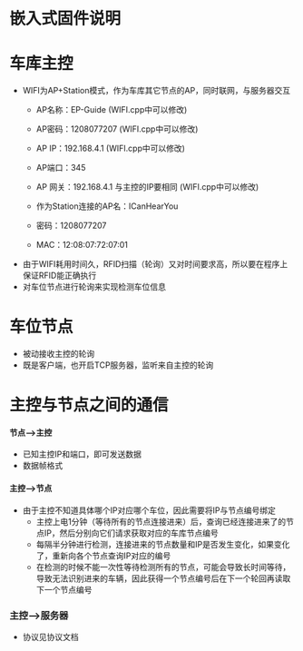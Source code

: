 嵌入式固件说明
=======

# 车库主控
* WIFI为AP+Station模式，作为车库其它节点的AP，同时联网，与服务器交互
  * AP名称：EP-Guide    (WIFI.cpp中可以修改)
  * AP密码：1208077207  (WIFI.cpp中可以修改)
  * AP IP：192.168.4.1                  (WIFI.cpp中可以修改)
  * AP端口：345
  * AP 网关：192.168.4.1  与主控的IP要相同 (WIFI.cpp中可以修改)

  * 作为Station连接的AP名：ICanHearYou
  * 密码：1208077207
  * MAC：12:08:07:72:07:01
* 由于WIFI耗用时间久，RFID扫描（轮询）又对时间要求高，所以要在程序上保证RFID能正确执行
* 对车位节点进行轮询来实现检测车位信息

# 车位节点

* 被动接收主控的轮询
* 既是客户端，也开启TCP服务器，监听来自主控的轮询


# 主控与节点之间的通信

#### 节点-->主控
* 已知主控IP和端口，即可发送数据
* 数据帧格式

#### 主控-->节点
* 由于主控不知道具体哪个IP对应哪个车位，因此需要将IP与节点编号绑定
  * 主控上电1分钟（等待所有的节点连接进来）后，查询已经连接进来了的节点IP，然后分别向它们请求获取对应的车库节点编号
  * 每隔半分钟进行检测，连接进来的节点数量和IP是否发生变化，如果变化了，重新向各个节点查询IP对应的编号
  * 在检测的时候不能一次性等待检测所有的节点，可能会导致长时间等待，导致无法识别进来的车辆，因此获得一个节点编号后在下一个轮回再读取下一个节点编号

### 主控-->服务器

* 协议见协议文档

